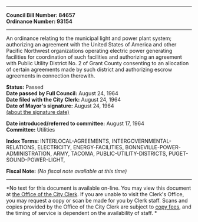 * * * * *  
  
**Council Bill Number: [](#h0)[](#h2)84657**   
**Ordinance Number: 93154**  
  
* * * * *  
  
An ordinance relating to the municipal light and power plant system; authorizing an agreement with the United States of America and other Pacific Northwest organizations operating electric power generating facilities for coordination of such facilities and authorizing an agreement with Public Utility District No. 2 of Grant County consenting to an allocation of certain agreements made by such district and authorizing escrow agreements in connection therewith.  
  
**Status:** Passed   
**Date passed by Full Council:** August 24, 1964   
**Date filed with the City Clerk:** August 24, 1964   
**Date of Mayor's signature:** August 24, 1964   
[(about the signature date)](/~public/approvaldate.htm)   
  
  
**Date introduced/referred to committee:** August 17, 1964   
**Committee:** Utilities   
  
**Index Terms:** INTERLOCAL-AGREEMENTS, INTERGOVERNMENTAL-RELATIONS, ELECTRICITY, ENERGY-FACILITIES, BONNEVILLE-POWER-ADMINISTRATION, ARMY, TACOMA, PUBLIC-UTILITY-DISTRICTS, PUGET-SOUND-POWER-LIGHT,  
  
**Fiscal Note:** *(No fiscal note available at this time)*  
  
* * * * *  
  
*No text for this document is available on-line. You may view this document at [the Office of the City Clerk](http://www.seattle.gov/leg/clerk/contactUs.htm). If you are unable to visit the Clerk's Office, you may request a copy or scan be made for you by Clerk staff. Scans and copies provided by the Office of the City Clerk are subject to [copy fees](http://clerk.seattle.gov/~public/clerkfees.htm), and the timing of service is dependent on the availability of staff. *  
  
  
